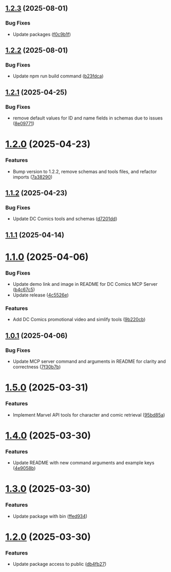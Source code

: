 ## [1.2.3](https://github.com/danwahlin/dc-comics-mcp/compare/1.2.2...1.2.3) (2025-08-01)


### Bug Fixes

* Update packages ([f0c9b1f](https://github.com/danwahlin/dc-comics-mcp/commit/f0c9b1fc8d8b63ab062ba5fc7df1aa7c76ceee33))

## [1.2.2](https://github.com/danwahlin/dc-comics-mcp/compare/1.2.1...1.2.2) (2025-08-01)


### Bug Fixes

* Update npm run build command ([b23fdca](https://github.com/danwahlin/dc-comics-mcp/commit/b23fdcaeda1a41a8798eb5617b99ab0ff299fe25))

## [1.2.1](https://github.com/danwahlin/dc-comics-mcp/compare/1.2.0...1.2.1) (2025-04-25)


### Bug Fixes

* remove default values for ID and name fields in schemas due to issues ([8e09771](https://github.com/danwahlin/dc-comics-mcp/commit/8e097717cdada89b8d581608da96865f8737f4dc))

# [1.2.0](https://github.com/danwahlin/dc-comics-mcp/compare/1.1.2...1.2.0) (2025-04-23)


### Features

* Bump version to 1.2.2, remove schemas and tools files, and refactor imports ([7a38290](https://github.com/danwahlin/dc-comics-mcp/commit/7a3829080ed1292bdb1a97f45a18120a5aca44f2))

## [1.1.2](https://github.com/danwahlin/dc-comics-mcp/compare/1.1.1...1.1.2) (2025-04-23)


### Bug Fixes

* Update DC Comics tools and schemas ([d7201dd](https://github.com/danwahlin/dc-comics-mcp/commit/d7201ddbebc07032c8cc3318bcaf347e81c02911))

## [1.1.1](https://github.com/danwahlin/dc-comics-mcp/compare/1.1.0...1.1.1) (2025-04-14)

# [1.1.0](https://github.com/danwahlin/dc-comics-mcp/compare/1.0.1...1.1.0) (2025-04-06)


### Bug Fixes

* Update demo link and image in README for DC Comics MCP Server ([b4c67c5](https://github.com/danwahlin/dc-comics-mcp/commit/b4c67c5bea2b6284c7ff048fd6b4c867942f5d8f))
* Update release ([4c5526e](https://github.com/danwahlin/dc-comics-mcp/commit/4c5526ea77ee2889b16c0edf5e15a8294dd38e8a))


### Features

* Add DC Comics promotional video and simlify tools ([9b220cb](https://github.com/danwahlin/dc-comics-mcp/commit/9b220cbb7a879da9b2768449f2c9e3206a8d8884))

## [1.0.1](https://github.com/danwahlin/dc-comics-mcp/compare/v1.0.0...1.0.1) (2025-04-06)


### Bug Fixes

* Update MCP server command and arguments in README for clarity and correctness ([7f30b7b](https://github.com/danwahlin/dc-comics-mcp/commit/7f30b7b1dac0d79e960375d4a0194f62861ff140))

# [1.5.0](https://github.com/danwahlin/marvel-mcp/compare/1.4.0...1.5.0) (2025-03-31)


### Features

* Implement Marvel API tools for character and comic retrieval ([95bd85a](https://github.com/danwahlin/marvel-mcp/commit/95bd85a0c2a1fedae07be301ecae5188eec4a8ff))

# [1.4.0](https://github.com/danwahlin/marvel-mcp/compare/1.3.0...1.4.0) (2025-03-30)


### Features

* Update README with new command arguments and example keys ([4e9058b](https://github.com/danwahlin/marvel-mcp/commit/4e9058b1f3b6f23dd2674b14fd41f6ed1d58766e))

# [1.3.0](https://github.com/danwahlin/marvel-mcp/compare/1.2.0...1.3.0) (2025-03-30)


### Features

* Update package with bin ([ffed934](https://github.com/danwahlin/marvel-mcp/commit/ffed9340935f7f2bfe723764a171bdddc8a51c35))

# [1.2.0](https://github.com/danwahlin/marvel-mcp/compare/v1.1.0...1.2.0) (2025-03-30)


### Features

* Update package access to public ([db4fb27](https://github.com/danwahlin/marvel-mcp/commit/db4fb2740e5b8b4b64b1812b64dbf4cd6112ac70))
